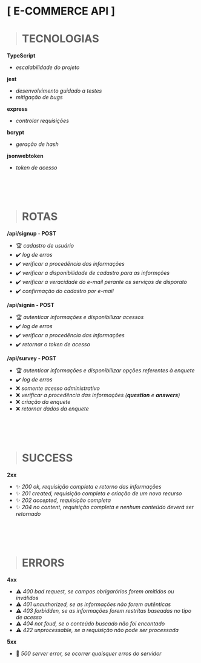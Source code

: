 # **[ E-COMMERCE API ]**
> # TECNOLOGIAS

**TypeScript**
* *escalabilidade do projeto*

**jest**
* *desenvolvimento guidado a testes*
* *mitigação de bugs*

**express**
* *controlar requisições*

**bcrypt**
* *geração de hash*

**jsonwebtoken**
* *token de acesso*

<br/></br></br>

> # ROTAS

**/api/signup - POST**
* 🏆 *cadastro de usuário*
* ✔️ *log de erros*
* ✔️ *verificar a procedência das informações*
* ✔️ *verificar a disponibilidade de cadastro para as informções*
* ✔️ *verificar a veracidade do e-mail perante os serviços de disporato*
* ✔️ *confirmação do cadastro por e-mail*

**/api/signin - POST**
* 🏆 *autenticar informações e disponibilizar acessos*
* ✔️ *log de erros*
* ✔️ *verificar a procedência das informações*
* ✔️ *retornar o token de acesso*

**/api/survey - POST**
* 🏆 *autenticar informações e disponibilizar opções referentes à enquete*
* ✔️ *log de erros*
* ❌ *somente acesso administrativo*
* ❌ *verificar a procedência das informações (**question** e **answers**)*
* ❌ *criação da enquete*
* ❌ *retornar dados da enquete*

<br/></br></br>

> # SUCCESS

**2xx**
* ✨ *200 ok, requisição completa e retorno das informações*
* ✨ *201 created, requisição completa e criação de um novo recurso*
* ✨ *202 accepted, requisição completa*
* ✨ *204 no content, requisição completa e nenhum conteúdo deverá ser retornado*

<br/></br></br>

> # ERRORS

**4xx**
* ⚠️ *400 bad request, se campos obrigarórios forem omitidos ou inválidos*
* ⚠️ *401 unauthorized, se as informações não forem autênticas*
* ⚠️ *403 forbidden, se as informações forem restritas baseadas no tipo de acesso*
* ⚠️ *404 not foud, se o conteúdo buscado não foi encontado*
* ⚠️ *422 unprocessable, se a requisição não pode ser processada*

**5xx**
* 🐞 *500 server error, se ocorrer quaisquer erros do servidor*